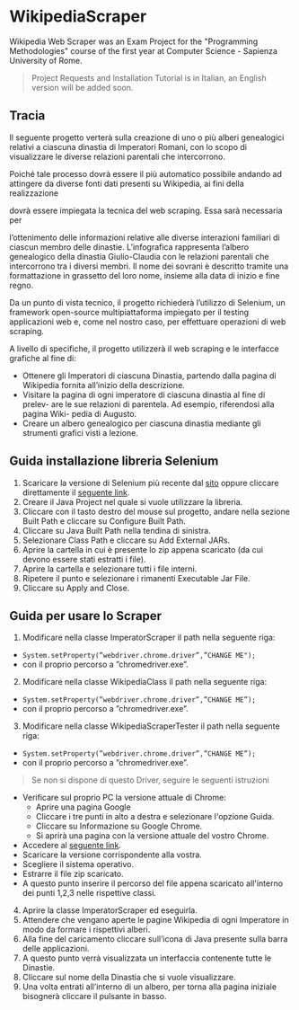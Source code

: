 # WikipediaScraper

Wikipedia Web Scraper was an Exam Project for the "Programming Methodologies" course of the first 
year at Computer Science - Sapienza University of Rome.

> Project Requests and Installation Tutorial is in Italian, an English version will be added soon.

## Tracia

Il seguente progetto verterà sulla creazione di uno o più alberi genealogici relativi a ciascuna dinastia di Imperatori Romani, con lo scopo di visualizzare le diverse relazioni parentali che intercorrono.

Poiché tale processo dovrà essere il più automatico possibile andando ad attingere da diverse fonti dati presenti su Wikipedia, ai fini della realizzazione

dovrà essere impiegata la tecnica del web scraping. Essa sarà necessaria per

l’ottenimento delle informazioni relative alle diverse interazioni familiari di ciascun membro delle dinastie. L’infografica rappresenta l’albero genealogico della dinastia Giulio-Claudia con le relazioni parentali che intercorrono tra i diversi membri. Il nome dei sovrani è descritto tramite una formattazione in grassetto del loro nome, insieme alla data di inizio e fine regno.

Da un punto di vista tecnico, il progetto richiederà l’utilizzo di Selenium, un framework open-source multipiattaforma impiegato per il testing applicazioni web e, come nel nostro caso, per effettuare operazioni di web scraping.

A livello di specifiche, il progetto utilizzerà il web scraping e le interfacce grafiche
al fine di:
- Ottenere gli Imperatori di ciascuna Dinastia, partendo dalla pagina di
Wikipedia fornita all’inizio della descrizione.
- Visitare la pagina di ogni imperatore di ciascuna dinastia al fine di prelev-
are le sue relazioni di parentela. Ad esempio, riferendosi alla pagina Wiki-
pedia di Augusto.
- Creare un albero genealogico per ciascuna dinastia mediante gli strumenti
grafici visti a lezione.

## Guida installazione libreria Selenium

1. Scaricare la versione di Selenium più recente dal [sito](https://www.selenium.dev/downloads/) 
oppure cliccare direttamente il [seguente link](https://www.google.com/url?sa=D&q=https://selenium-release.storage.googleapis.com/3.141/selenium-java-3.141.59.zip&ust=1667419800000000&usg=AOvVaw0Kwa9J7MYcbiUUwBjM9eJ9&hl=it).
2. Creare il Java Project nel quale si vuole utilizzare la libreria.
3. Cliccare con il tasto destro del mouse sul progetto, andare nella sezione Built Path e cliccare su Configure Built Path.
4. Cliccare su Java Built Path nella tendina di sinistra.
5. Selezionare Class Path e cliccare su Add External JARs.
6. Aprire la cartella in cui è presente lo zip appena scaricato (da cui devono essere stati estratti i file).
7. Aprire la cartella e selezionare tutti i file interni.
8. Ripetere il punto e selezionare i rimanenti Executable Jar File.
9. Cliccare su Apply and Close.
## Guida per usare lo Scraper

1. Modificare nella classe ImperatorScraper il path nella seguente riga:
  - ```System.setProperty(”webdriver.chrome.driver”,”CHANGE ME");```
  - con il proprio percorso a ”chromedriver.exe”.
2. Modificare nella classe WikipediaClass il path nella seguente riga:
  - ```System.setProperty(”webdriver.chrome.driver”,”CHANGE ME”);```
  - con il proprio percorso a ”chromedriver.exe”.
3. Modificare nella classe WikipediaScraperTester il path nella seguente riga:
  - ```System.setProperty(”webdriver.chrome.driver”,”CHANGE ME”);```
  - con il proprio percorso a ”chromedriver.exe”.
> Se non si dispone di questo Driver, seguire le seguenti istruzioni
  - Verificare sul proprio PC la versione attuale di Chrome:
    - Aprire una pagina Google
    - Cliccare i tre punti in alto a destra e selezionare l'opzione Guida.
    - Cliccare su Informazione su Google Chrome.
    - Si aprirà una pagina con la versione attuale del vostro Chrome.
  - Accedere al [seguente link](https://chromedriver.chromium.org/downloads).
  - Scaricare la versione corrispondente alla vostra.
  - Scegliere il sistema operativo.
  - Estrarre il file zip scaricato.
  - A questo punto inserire il percorso del file appena scaricato all'interno dei punti 1,2,3 nelle rispettive classi.
4. Aprire la classe ImperatorScraper ed eseguirla.
5. Attendere che vengano aperte le pagine Wikipedia di ogni Imperatore in modo da formare i rispettivi alberi.
6. Alla fine del caricamento cliccare sull’icona di Java presente sulla barra delle applicazioni.
7. A questo punto verrà visualizzata un interfaccia contenente tutte le Dinastie.
8. Cliccare sul nome della Dinastia che si vuole visualizzare.
9. Una volta entrati all’interno di un albero, per torna alla pagina iniziale bisognerà cliccare il pulsante in basso.
